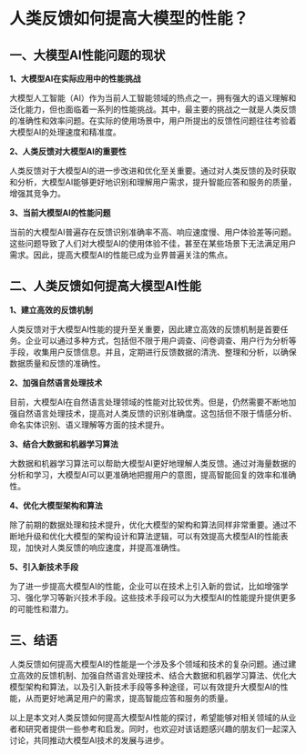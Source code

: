 # 人类反馈如何提高大模型的性能？

## 一、大模型AI性能问题的现状

**1、大模型AI在实际应用中的性能挑战**

大模型人工智能（AI）作为当前人工智能领域的热点之一，拥有强大的语义理解和泛化能力，但也面临着一系列的性能挑战。其中，最主要的挑战之一就是人类反馈的准确性和效率问题。在实际的使用场景中，用户所提出的反馈性问题往往考验着大模型AI的处理速度和精准度。

**2、人类反馈对大模型AI的重要性**

人类反馈对于大模型AI的进一步改进和优化至关重要。通过对人类反馈的及时获取和分析，大模型AI能够更好地识别和理解用户需求，提升智能应答和服务的质量，增强其竞争力。

**3、当前大模型AI的性能问题**

当前的大模型AI普遍存在反馈识别准确率不高、响应速度慢、用户体验差等问题。这些问题导致了人们对大模型AI的使用体验不佳，甚至在某些场景下无法满足用户需求。因此，提高大模型AI的性能已成为业界普遍关注的焦点。

## 二、人类反馈如何提高大模型AI性能

**1、建立高效的反馈机制**

人类反馈对于大模型AI性能的提升至关重要，因此建立高效的反馈机制是首要任务。企业可以通过多种方式，包括但不限于用户调查、问卷调查、用户行为分析等手段，收集用户反馈信息。并且，定期进行反馈数据的清洗、整理和分析，以确保数据质量和反馈的准确性。

**2、加强自然语言处理技术**

目前，大模型AI在自然语言处理领域的性能对比较优秀。但是，仍然需要不断地加强自然语言处理技术，提高对人类反馈的识别准确度。这包括但不限于情感分析、命名实体识别、语义理解等方面的技术提升。

**3、结合大数据和机器学习算法**

大数据和机器学习算法可以帮助大模型AI更好地理解人类反馈。通过对海量数据的分析和学习，大模型AI可以更准确地把握用户的意图，提高智能回复的效率和准确性。

**4、优化大模型架构和算法**

除了前期的数据处理和技术提升，优化大模型的架构和算法同样非常重要。通过不断地升级和优化大模型的架构设计和算法逻辑，可以有效提高大模型AI的性能表现，加快对人类反馈的响应速度，并提高准确性。

**5、引入新技术手段**

为了进一步提高大模型AI的性能，企业可以在技术上引入新的尝试，比如增强学习、强化学习等新兴技术手段。这些技术手段可以为大模型AI的性能提升提供更多的可能性和潜力。

## 三、结语

人类反馈如何提高大模型AI的性能是一个涉及多个领域和技术的复杂问题。通过建立高效的反馈机制、加强自然语言处理技术、结合大数据和机器学习算法、优化大模型架构和算法，以及引入新技术手段等多种途径，可以有效提升大模型AI的性能，从而更好地满足用户的需求，提高智能应答和服务的质量。

以上是本文对人类反馈如何提高大模型AI性能的探讨，希望能够对相关领域的从业者和研究者提供一些参考和启发。同时，也欢迎对该话题感兴趣的朋友们一起深入讨论，共同推动大模型AI技术的发展与进步。